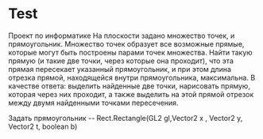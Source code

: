 # Test
   Проект по информатике
   На плоскости задано множество точек, и прямоугольник. Множество точек образует
   все возможные прямые, которые могут быть построены парами точек множества.
   Найти такую прямую (и такие две точки, через которые она проходит), что эта прямая
   пересекает указанный прямоугольник, и при этом длина отрезка прямой,
   находящейся внутри прямоугольника, максимальна.
   В качестве ответа:
   выделить найденные две точки,
   нарисовать прямую, которая через них проходит,
   а также выделить на этой прямой отрезок между двумя найденными точками
   пересечения.

   Задать прямоугольник -- Rect.Rectangle(GL2 gl,Vector2 x , Vector2 y, Vector2 t, boolean b)


   


